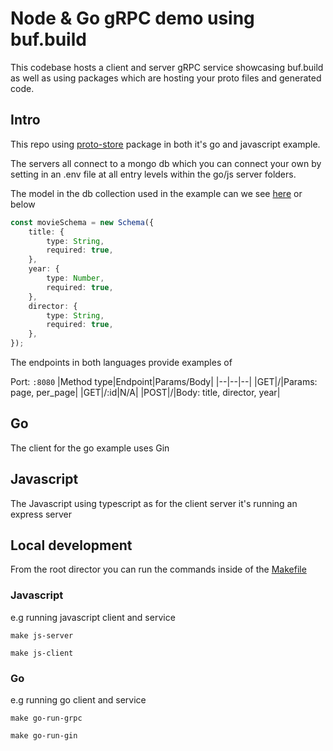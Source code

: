 # Node & Go gRPC demo using buf.build

This codebase hosts a client and server gRPC service showcasing buf.build as well as using packages which are hosting your proto files and generated code.


## Intro

This repo using [proto-store](https://github.com/jtoloui/proto-store) package in both it's go and javascript example.

The servers all connect to a mongo db which you can connect your own by setting in an .env file at all entry levels within the go/js server folders.

The model in the db collection used in the example can we see [here](./javascript/server-grpc/models/movie.ts) or below

```ts
const movieSchema = new Schema({
	title: {
		type: String,
		required: true,
	},
	year: {
		type: Number,
		required: true,
	},
	director: {
		type: String,
		required: true,
	},
});
```

The endpoints in both languages provide examples of

Port: `:8080`
|Method type|Endpoint|Params/Body|
|--|--|--|
|GET|/|Params: page, per_page|
|GET|/:id|N/A|
|POST|/|Body: title, director, year|

## Go

The client for the go example uses Gin

## Javascript

The Javascript using typescript as for the client server it's running an express server


## Local development

From the root director you can run the commands inside of the [Makefile](./Makefile)

### Javascript
e.g running javascript client and service

```console
make js-server
```

```console
make js-client
```

### Go
e.g running go client and service

```console
make go-run-grpc
```

```console
make go-run-gin
```